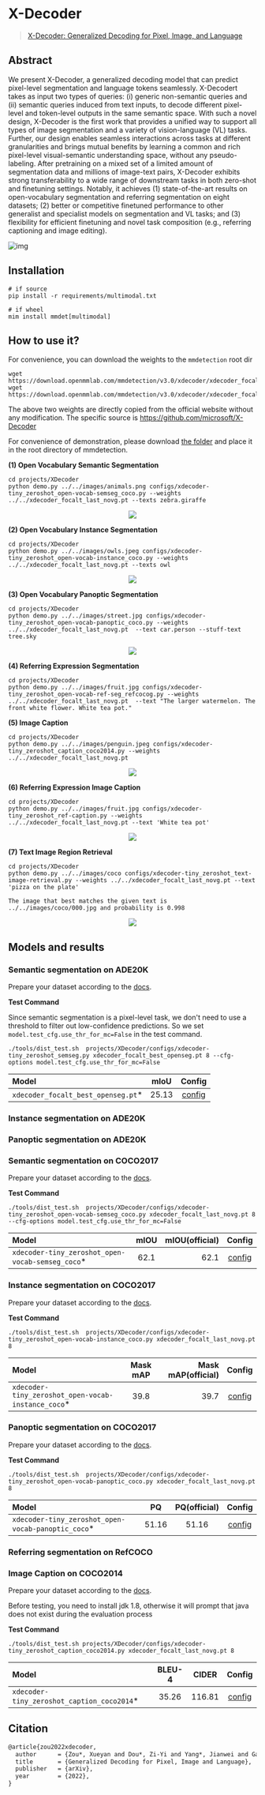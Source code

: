 # X-Decoder

> [X-Decoder: Generalized Decoding for Pixel, Image, and Language](https://arxiv.org/pdf/2212.11270.pdf)

<!-- [ALGORITHM] -->

## Abstract

We present X-Decoder, a generalized decoding model that can predict pixel-level segmentation and language tokens seamlessly. X-Decodert takes as input two types of queries: (i) generic non-semantic queries and (ii) semantic queries induced from text inputs, to decode different pixel-level and token-level outputs in the same semantic space. With such a novel design, X-Decoder is the first work that provides a unified way to support all types of image segmentation and a variety of vision-language (VL) tasks. Further, our design enables seamless interactions across tasks at different granularities and brings mutual benefits by learning a common and rich pixel-level visual-semantic understanding space, without any pseudo-labeling. After pretraining on a mixed set of a limited amount of segmentation data and millions of image-text pairs, X-Decoder exhibits strong transferability to a wide range of downstream tasks in both zero-shot and finetuning settings. Notably, it achieves (1) state-of-the-art results on open-vocabulary segmentation and referring segmentation on eight datasets; (2) better or competitive finetuned performance to other generalist and specialist models on segmentation and VL tasks; and (3) flexibility for efficient finetuning and novel task composition (e.g., referring captioning and image editing).

![img](https://raw.githubusercontent.com/microsoft/X-Decoder/main/images/teaser_new.png)

## Installation

```shell
# if source
pip install -r requirements/multimodal.txt

# if wheel
mim install mmdet[multimodal]
```

## How to use it?

For convenience, you can download the weights to the `mmdetection` root dir

```shell
wget https://download.openmmlab.com/mmdetection/v3.0/xdecoder/xdecoder_focalt_last_novg.pt
wget https://download.openmmlab.com/mmdetection/v3.0/xdecoder/xdecoder_focalt_best_openseg.pt
```

The above two weights are directly copied from the official website without any modification. The specific source is https://github.com/microsoft/X-Decoder

For convenience of demonstration, please download [the folder](https://github.com/microsoft/X-Decoder/tree/main/images) and place it in the root directory of mmdetection.

**(1) Open Vocabulary Semantic Segmentation**

```shell
cd projects/XDecoder
python demo.py ../../images/animals.png configs/xdecoder-tiny_zeroshot_open-vocab-semseg_coco.py --weights ../../xdecoder_focalt_last_novg.pt --texts zebra.giraffe
```

<div align=center>
<img src="https://github.com/open-mmlab/mmdetection/assets/17425982/c397c0ed-859a-4004-8725-78a591742bc8"/>
</div>

**(2) Open Vocabulary Instance Segmentation**

```shell
cd projects/XDecoder
python demo.py ../../images/owls.jpeg configs/xdecoder-tiny_zeroshot_open-vocab-instance_coco.py --weights ../../xdecoder_focalt_last_novg.pt --texts owl
```

<div align=center>
<img src="https://github.com/open-mmlab/mmdetection/assets/17425982/494b0b1c-4a42-4019-97ae-d33ee68af3d2"/>
</div>

**(3) Open Vocabulary Panoptic Segmentation**

```shell
cd projects/XDecoder
python demo.py ../../images/street.jpg configs/xdecoder-tiny_zeroshot_open-vocab-panoptic_coco.py --weights ../../xdecoder_focalt_last_novg.pt  --text car.person --stuff-text tree.sky
```

<div align=center>
<img src="https://github.com/open-mmlab/mmdetection/assets/17425982/9ad1e0f4-75ce-4e37-a5cc-83e0e8a722ed"/>
</div>

**(4) Referring Expression Segmentation**

```shell
cd projects/XDecoder
python demo.py ../../images/fruit.jpg configs/xdecoder-tiny_zeroshot_open-vocab-ref-seg_refcocog.py --weights ../../xdecoder_focalt_last_novg.pt  --text "The larger watermelon. The front white flower. White tea pot."
```

**(5) Image Caption**

```shell
cd projects/XDecoder
python demo.py ../../images/penguin.jpeg configs/xdecoder-tiny_zeroshot_caption_coco2014.py --weights ../../xdecoder_focalt_last_novg.pt
```

<div align=center>
<img src="https://github.com/open-mmlab/mmdetection/assets/17425982/7690ab79-791e-4011-ab0c-01f46c4a3d80"/>
</div>

**(6) Referring Expression Image Caption**

```shell
cd projects/XDecoder
python demo.py ../../images/fruit.jpg configs/xdecoder-tiny_zeroshot_ref-caption.py --weights ../../xdecoder_focalt_last_novg.pt --text 'White tea pot'
```

<div align=center>
<img src="https://github.com/open-mmlab/mmdetection/assets/17425982/bae2fdba-0172-4fc8-8ad1-73b54c64ec30"/>
</div>

**(7) Text Image Region Retrieval**

```shell
cd projects/XDecoder
python demo.py ../../images/coco configs/xdecoder-tiny_zeroshot_text-image-retrieval.py --weights ../../xdecoder_focalt_last_novg.pt --text 'pizza on the plate'
```

```text
The image that best matches the given text is ../../images/coco/000.jpg and probability is 0.998
```

<div align=center>
<img src="https://github.com/open-mmlab/mmdetection/assets/17425982/479de6b2-88e7-41f0-8228-4b9a48f52954"/>
</div>

## Models and results

### Semantic segmentation on ADE20K

Prepare your dataset according to the [docs](https://mmsegmentation.readthedocs.io/en/latest/user_guides/2_dataset_prepare.html#ade20k).

**Test Command**

Since semantic segmentation is a pixel-level task, we don't need to use a threshold to filter out low-confidence predictions. So we set `model.test_cfg.use_thr_for_mc=False` in the test command.

```shell
./tools/dist_test.sh  projects/XDecoder/configs/xdecoder-tiny_zeroshot_semseg.py xdecoder_focalt_best_openseg.pt 8 --cfg-options model.test_cfg.use_thr_for_mc=False
```

| Model                               | mIoU  |                       Config                       |
| :---------------------------------- | :---: | :------------------------------------------------: |
| `xdecoder_focalt_best_openseg.pt`\* | 25.13 | [config](configs/xdecoder-tiny_zeroshot_semseg.py) |

### Instance segmentation on ADE20K

### Panoptic segmentation on ADE20K

### Semantic segmentation on COCO2017

Prepare your dataset according to the [docs](https://mmdetection.readthedocs.io/en/latest/user_guides/dataset_prepare.html#coco).

**Test Command**

```shell
./tools/dist_test.sh  projects/XDecoder/configs/xdecoder-tiny_zeroshot_open-vocab-semseg_coco.py xdecoder_focalt_last_novg.pt 8 --cfg-options model.test_cfg.use_thr_for_mc=False
```

| Model                                             | mIOU | mIOU(official) |                               Config                               |
| :------------------------------------------------ | :--: | -------------: | :----------------------------------------------------------------: |
| `xdecoder-tiny_zeroshot_open-vocab-semseg_coco`\* | 62.1 |           62.1 | [config](configs/xdecoder-tiny_zeroshot_open-vocab-semseg_coco.py) |

### Instance segmentation on COCO2017

Prepare your dataset according to the [docs](https://mmdetection.readthedocs.io/en/latest/user_guides/dataset_prepare.html#coco).

**Test Command**

```shell
./tools/dist_test.sh  projects/XDecoder/configs/xdecoder-tiny_zeroshot_open-vocab-instance_coco.py xdecoder_focalt_last_novg.pt 8
```

| Model                                               | Mask mAP | Mask mAP(official) |                                Config                                |
| :-------------------------------------------------- | :------: | -----------------: | :------------------------------------------------------------------: |
| `xdecoder-tiny_zeroshot_open-vocab-instance_coco`\* |   39.8   |               39.7 | [config](configs/xdecoder-tiny_zeroshot_open-vocab-instance_coco.py) |

### Panoptic segmentation on COCO2017

Prepare your dataset according to the [docs](https://mmdetection.readthedocs.io/en/latest/user_guides/dataset_prepare.html#coco).

**Test Command**

```shell
./tools/dist_test.sh  projects/XDecoder/configs/xdecoder-tiny_zeroshot_open-vocab-panoptic_coco.py xdecoder_focalt_last_novg.pt 8
```

| Model                                               |  PQ   | PQ(official) |                                Config                                |
| :-------------------------------------------------- | :---: | :----------: | :------------------------------------------------------------------: |
| `xdecoder-tiny_zeroshot_open-vocab-panoptic_coco`\* | 51.16 |    51.16     | [config](configs/xdecoder-tiny_zeroshot_open-vocab-panoptic_coco.py) |

### Referring segmentation on RefCOCO

### Image Caption on COCO2014

Prepare your dataset according to the [docs](https://mmdetection.readthedocs.io/en/latest/user_guides/dataset_prepare.html#coco_caption).

Before testing, you need to install jdk 1.8, otherwise it will prompt that java does not exist during the evaluation process

**Test Command**

```shell
./tools/dist_test.sh projects/XDecoder/configs/xdecoder-tiny_zeroshot_caption_coco2014.py xdecoder_focalt_last_novg.pt 8
```

| Model                                       | BLEU-4 | CIDER  |                            Config                            |
| :------------------------------------------ | :----: | :----: | :----------------------------------------------------------: |
| `xdecoder-tiny_zeroshot_caption_coco2014`\* | 35.26  | 116.81 | [config](configs/xdecoder-tiny_zeroshot_caption_coco2014.py) |

## Citation

```latex
@article{zou2022xdecoder,
  author      = {Zou*, Xueyan and Dou*, Zi-Yi and Yang*, Jianwei and Gan, Zhe and Li, Linjie and Li, Chunyuan and Dai, Xiyang and Wang, Jianfeng and Yuan, Lu and Peng, Nanyun and Wang, Lijuan and Lee*, Yong Jae and Gao*, Jianfeng},
  title       = {Generalized Decoding for Pixel, Image and Language},
  publisher   = {arXiv},
  year        = {2022},
}
```
